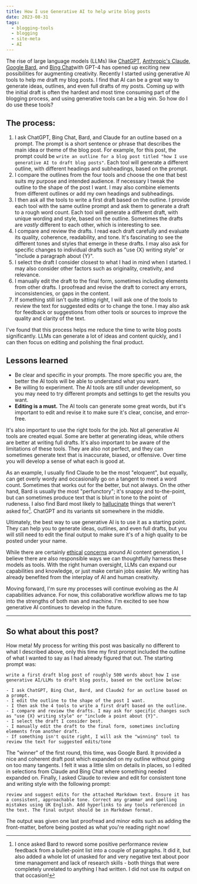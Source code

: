 ```yaml
---
title: How I use Generative AI to help write blog posts
date: 2023-08-31
tags:
  - blogging-tools
  - blogging
  - site-meta
  - AI
---
```

The rise of large language models (LLMs) like [ChatGPT](https://openai.com/blog/chatgpt/), [Anthropic's Claude](https://www.anthropic.com), [Google Bard](https://blog.google/products/search/bard-google-ai/), and [Bing Chat](https://www.microsoft.com/en-us/bing/bing-chat)with GPT-4 has opened up exciting new possibilities for augmenting creativity. Recently I started using generative AI tools to help me draft my blog posts. I find that AI can be a great way to generate ideas, outlines, and even full drafts of my posts. Coming up with the initial draft is often the hardest and most time consuming part of the blogging process, and using generative tools can be a big win. So how do I do use these tools?

## The process:

1. I ask ChatGPT, Bing Chat, Bard, and Claude for an outline based on a prompt. The prompt is a short sentence or phrase that describes the main idea or theme of the blog post. For example, for this post, the prompt could be `write an outline for a blog post titled "how I use generative AI to draft blog posts"`. Each tool will generate a different outline, with different headings and subheadings, based on the prompt.
2. I compare the outlines from the four tools and choose the one that best suits my purpose and intended audience. If necessary I tweak the outline to the shape of the post I want. I may also combine elements from different outlines or add my own headings and subheadings.
3. I then ask all the tools to write a first draft based on the outline. I provide each tool with the same outline prompt and ask them to generate a draft to a rough word count. Each tool will generate a different draft, with unique wording and style, based on the outline. Sometimes the drafts are *vastly* different to each other, which is interesting to see.
4. I compare and review the drafts. I read each draft carefully and evaluate its quality, coherence, readability, and tone. It's fascinating to see the different tones and styles that emerge in these drafts. I may also ask for specific changes to individual drafts such as "use {X} writing style" or "include a paragraph about {Y}".
5. I select the draft I consider closest to what I had in mind when I started. I may also consider other factors such as originality, creativity, and relevance.
6. I manually edit the draft to the final form, sometimes including elements from other drafts. I proofread and revise the draft to correct any errors, inconsistencies, or gaps in the content.
7. If something still isn't quite sitting right, I will ask one of the tools to review the text for suggested edits or to change the tone. I may also ask for feedback or suggestions from other tools or sources to improve the quality and clarity of the text.

I've found that this process helps me reduce the time to write blog posts significantly. LLMs can generate a lot of ideas and content quickly, and I can then focus on editing and polishing the final product.

## Lessons learned

- Be clear and specific in your prompts. The more specific you are, the better the AI tools will be able to understand what you want.
- Be willing to experiment. The AI tools are still under development, so you may need to try different prompts and settings to get the results you want.
- **Editing is a must.** The AI tools can generate some great words, but it's important to edit and revise it to make sure it's clear, concise, and error-free.

It's also important to use the right tools for the job. Not all generative AI tools are created equal. Some are better at generating ideas, while others are better at writing full drafts. It's also important to be aware of the limitations of these tools. They are also not perfect, and they can sometimes generate text that is inaccurate, biased, or offensive. Over time you will develop a sense of what each is good at.

As an example, I usually find Claude to be the most "eloquent", but equally, can get overly wordy and occasionally go on a tangent to meet a word count. Sometimes that works out for the better, but not always. On the other hand, Bard is usually the most "perfunctory"; it's snappy and to-the-point, but can sometimes produce text that is blunt in tone to the point of rudeness. I also find Bard most likely to [hallucinate](https://zapier.com/blog/ai-hallucinations/) things that weren't asked for[^1]. ChatGPT and its variants sit somewhere in the middle.

[^1]: I once asked Bard to reword some positive performance review feedback from a bullet-point list into a couple of paragraphs. It did it, but also added a whole lot of unasked for and very negative text about poor time management and lack of research skills - both things that were completely unrelated to anything I had written. I did not use its output on that occasion!

Ultimately, the best way to use generative AI is to use it as a starting point. They can help you to generate ideas, outlines, and even full drafts, but you will still need to edit the final output to make sure it's of a high quality to be posted under your name.

While there are certainly [ethical](https://ukfinancialservicesinsights.deloitte.com/post/102i7s2/risks-and-ethical-considerations-of-generative-ai) [concerns](https://www.computer.org/publications/tech-news/trends/ethical-concerns-on-ai-content-creation) around AI content generation, I believe there are also responsible ways we can thoughtfully harness these models as tools. With the right human oversight, LLMs can expand our capabilities and knowledge, or just make certain jobs easier. My writing has already benefited from the interplay of AI and human creativity.

Moving forward, I'm sure my processes will continue evolving as the AI capabilities advance. For now, this collaborative workflow allows me to tap into the strengths of both man and machine. I'm excited to see how generative AI continues to develop in the future.

---

## So what about this post?

How meta! My process for writing this post was basically no different to what I described above, only this time my first prompt included the outline of what I wanted to say as I had already figured that out. The starting prompt was:

```text
write a first draft blog post of roughly 500 words about how I use generative AI/LLMs to draft blog posts, based on the outline below:

- I ask ChatGPT, Bing Chat, Bard, and Claude2 for an outline based on a prompt.
- I edit the outline to the shape of the post I want.
- I then ask the 4 tools to write a first draft based on the outline.
- I compare and review the drafts. I may ask for specific changes such as "use {X} writing style" or "include a point about {Y}".
- I select the draft I consider best.
- I manually edit the draft to the final form, sometimes including elements from another draft.
- If something isn't quite right, I will ask the "winning" tool to review the text for suggested edits/tone
```

The "winner" of the first round, this time, was Google Bard. It provided a nice and coherent draft post which expanded on my outline without going on too many tangents. I felt it was a little slim on details in places, so I edited in selections from Claude and Bing Chat where something needed expanded on. Finally, I asked Claude to review and edit for consistent tone and writing style with the following prompt:

```text
review and suggest edits for the attached Markdown text. Ensure it has a consistent, approachable tone. Correct any grammar and spelling mistakes using UK English. Add hyperlinks to any tools referenced in the text. The final output should be in Markdown format.
```

The output was given one last proofread and minor edits such as adding the front-matter, before being posted as what you're reading right now!
